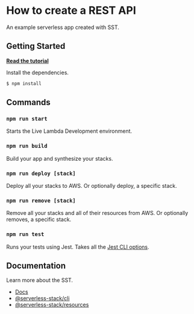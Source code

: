 # How to create a REST API

An example serverless app created with SST.

## Getting Started

[**Read the tutorial**](https://serverless-stack.com/examples/how-to-add-custom-domain-to-a-serverless-api.html)

Install the dependencies.

```bash
$ npm install
```

## Commands

### `npm run start`

Starts the Live Lambda Development environment.

### `npm run build`

Build your app and synthesize your stacks.

### `npm run deploy [stack]`

Deploy all your stacks to AWS. Or optionally deploy, a specific stack.

### `npm run remove [stack]`

Remove all your stacks and all of their resources from AWS. Or optionally removes, a specific stack.

### `npm run test`

Runs your tests using Jest. Takes all the [Jest CLI options](https://jestjs.io/docs/en/cli).

## Documentation

Learn more about the SST.

- [Docs](https://docs.serverless-stack.com/)
- [@serverless-stack/cli](https://docs.serverless-stack.com/packages/cli)
- [@serverless-stack/resources](https://docs.serverless-stack.com/packages/resources)
